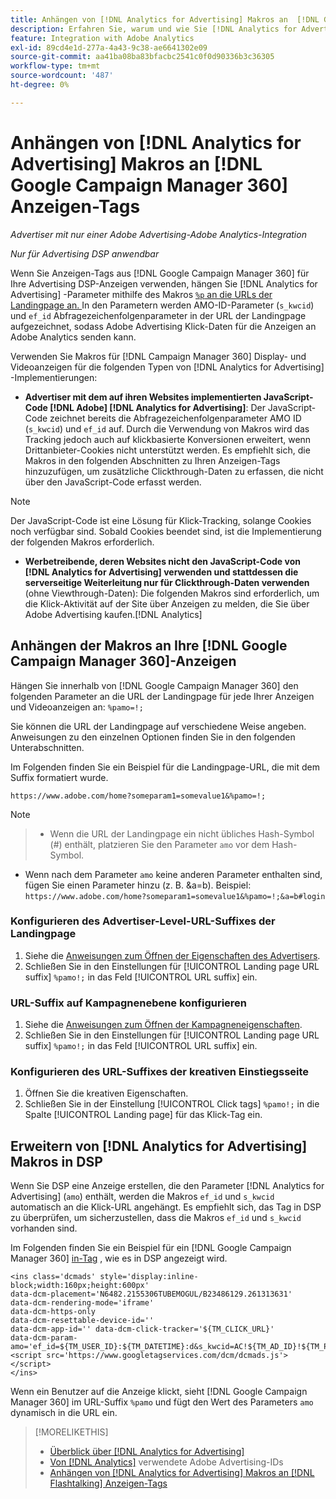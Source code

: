```yaml
---
title: Anhängen von [!DNL Analytics for Advertising] Makros an  [!DNL Google Campaign Manager 360] Anzeigen-Tags
description: Erfahren Sie, warum und wie Sie [!DNL Analytics for Advertising] Makros zu Ihren [!DNL Google Campaign Manager 360] Anzeigen-Tags hinzufügen
feature: Integration with Adobe Analytics
exl-id: 89cd4e1d-277a-4a43-9c38-ae6641302e09
source-git-commit: aa41ba08ba83bfacbc2541c0f0d90336b3c36305
workflow-type: tm+mt
source-wordcount: '487'
ht-degree: 0%

---
```


# Anhängen von [!DNL Analytics for Advertising] Makros an [!DNL Google Campaign Manager 360] Anzeigen-Tags

*Advertiser mit nur einer Adobe Advertising-Adobe Analytics-Integration*

*Nur für Advertising DSP anwendbar*

Wenn Sie Anzeigen-Tags aus [!DNL Google Campaign Manager 360] für Ihre Advertising DSP-Anzeigen verwenden, hängen Sie [!DNL Analytics for Advertising] -Parameter mithilfe des Makros [`%p` an die URLs der Landingpage an. ](https://support.google.com/campaignmanager/table/6096962) In den Parametern werden AMO-ID-Parameter (`s_kwcid`) und `ef_id` Abfragezeichenfolgenparameter in der URL der Landingpage aufgezeichnet, sodass Adobe Advertising Klick-Daten für die Anzeigen an Adobe Analytics senden kann.

Verwenden Sie Makros für [!DNL Campaign Manager 360] Display- und Videoanzeigen für die folgenden Typen von [!DNL Analytics for Advertising] -Implementierungen:

* **Advertiser mit dem auf ihren Websites implementierten JavaScript-Code [!DNL Adobe] [!DNL Analytics for Advertising]**: Der JavaScript-Code zeichnet bereits die Abfragezeichenfolgenparameter AMO ID (`s_kwcid`) und `ef_id` auf. Durch die Verwendung von Makros wird das Tracking jedoch auch auf klickbasierte Konversionen erweitert, wenn Drittanbieter-Cookies nicht unterstützt werden. Es empfiehlt sich, die Makros in den folgenden Abschnitten zu Ihren Anzeigen-Tags hinzuzufügen, um zusätzliche Clickthrough-Daten zu erfassen, die nicht über den JavaScript-Code erfasst werden.

>[!NOTE]
>
>Der JavaScript-Code ist eine Lösung für Klick-Tracking, solange Cookies noch verfügbar sind. Sobald Cookies beendet sind, ist die Implementierung der folgenden Makros erforderlich.

* **Werbetreibende, deren Websites nicht den JavaScript-Code von [!DNL Analytics for Advertising] verwenden und stattdessen die serverseitige Weiterleitung nur für Clickthrough-Daten verwenden** (ohne Viewthrough-Daten): Die folgenden Makros sind erforderlich, um die Klick-Aktivität auf der Site über Anzeigen zu melden, die Sie über Adobe Advertising kaufen.[!DNL Analytics]

## Anhängen der Makros an Ihre [!DNL Google Campaign Manager 360]-Anzeigen

Hängen Sie innerhalb von [!DNL Google Campaign Manager 360] den folgenden Parameter an die URL der Landingpage für jede Ihrer Anzeigen und Videoanzeigen an: `%pamo=!;`

Sie können die URL der Landingpage auf verschiedene Weise angeben. Anweisungen zu den einzelnen Optionen finden Sie in den folgenden Unterabschnitten.

Im Folgenden finden Sie ein Beispiel für die Landingpage-URL, die mit dem Suffix formatiert wurde.

```
https://www.adobe.com/home?someparam1=somevalue1&%pamo=!;
```

>[!NOTE]
>
>>* Wenn die URL der Landingpage ein nicht übliches Hash-Symbol (#) enthält, platzieren Sie den Parameter `amo` vor dem Hash-Symbol.
>* Wenn nach dem Parameter `amo` keine anderen Parameter enthalten sind, fügen Sie einen Parameter hinzu (z. B. &amp;a=b). Beispiel: `https://www.adobe.com/home?someparam1=somevalue1&%pamo=!;&a=b#login`

### Konfigurieren des Advertiser-Level-URL-Suffixes der Landingpage

1. Siehe die [Anweisungen zum Öffnen der Eigenschaften des Advertisers](https://support.google.com/campaignmanager/answer/2829344).
1. Schließen Sie in den Einstellungen für [!UICONTROL Landing page URL suffix] `%pamo!;` in das Feld [!UICONTROL URL suffix] ein.

### URL-Suffix auf Kampagnenebene konfigurieren

1. Siehe die [Anweisungen zum Öffnen der Kampagneneigenschaften](https://support.google.com/campaignmanager/answer/2838056#set).
1. Schließen Sie in den Einstellungen für [!UICONTROL Landing page URL suffix] `%pamo!;` in das Feld [!UICONTROL URL suffix] ein.

### Konfigurieren des URL-Suffixes der kreativen Einstiegsseite

1. Öffnen Sie die kreativen Eigenschaften.
1. Schließen Sie in der Einstellung [!UICONTROL Click tags] `%pamo!;` in die Spalte [!UICONTROL Landing page] für das Klick-Tag ein.

## Erweitern von [!DNL Analytics for Advertising] Makros in DSP

Wenn Sie DSP eine Anzeige erstellen, die den Parameter [!DNL Analytics for Advertising] (`amo`) enthält, werden die Makros `ef_id` und `s_kwcid` automatisch an die Klick-URL angehängt. Es empfiehlt sich, das Tag in DSP zu überprüfen, um sicherzustellen, dass die Makros `ef_id` und `s_kwcid` vorhanden sind.

Im Folgenden finden Sie ein Beispiel für ein [!DNL Google Campaign Manager 360] [in-Tag](https://support.google.com/campaignmanager/answer/6080468) , wie es in DSP angezeigt wird.

```
<ins class='dcmads' style='display:inline-block;width:160px;height:600px'
data-dcm-placement='N6482.2155306TUBEMOGUL/B23486129.261313631'
data-dcm-rendering-mode='iframe'
data-dcm-https-only
data-dcm-resettable-device-id=''
data-dcm-app-id='' data-dcm-click-tracker='${TM_CLICK_URL}'
data-dcm-param-amo='ef_id=${TM_USER_ID}:${TM_DATETIME}:d&s_kwcid=AC!${TM_AD_ID}!${TM_PLACEMENT_ID}'>
<script src='https://www.googletagservices.com/dcm/dcmads.js'></script>
</ins>
```

Wenn ein Benutzer auf die Anzeige klickt, sieht [!DNL Google Campaign Manager 360] im URL-Suffix `%pamo` und fügt den Wert des Parameters `amo` dynamisch in die URL ein.

>[!MORELIKETHIS]
>
>* [Überblick über  [!DNL Analytics for Advertising]](overview.md)
>* [Von  [!DNL Analytics]](/help/integrations/analytics/ids.md) verwendete Adobe Advertising-IDs
>* [Anhängen von [!DNL Analytics for Advertising] Makros an  [!DNL Flashtalking] Anzeigen-Tags](macros-flashtalking.md)

